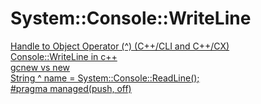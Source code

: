 # System::Console::WriteLine
[Handle to Object Operator (^) (C++/CLI and C++/CX)](https://learn.microsoft.com/en-us/cpp/extensions/handle-to-object-operator-hat-cpp-component-extensions?view=msvc-170)  
[Console::WriteLine in c++](https://www.google.com/search?q=Console%3A%3AWriteLine+in+c%2B%2B&sca_esv=9441cbdb8949164f&sxsrf=AE3TifOspOx66hJGyoAtAJhbdL1BLpFT3Q%3A1759299919531&ei=T8ncaLKVIKeN4-EP9u7z4Q0&ved=0ahUKEwjy-Ib2roKQAxWnxjgGHXb3PNwQ4dUDCBE&uact=5&oq=Console%3A%3AWriteLine+in+c%2B%2B&gs_lp=Egxnd3Mtd2l6LXNlcnAiGUNvbnNvbGU6OldyaXRlTGluZSBpbiBjKytI_xxQrgNY6RpwAXgBkAEAmAFOoAG7A6oBATe4AQPIAQD4AQGYAgGgAgXCAgoQABiwAxjWBBhHmAMAiAYBkAYIkgcBMaAHuwKyBwC4BwDCBwMyLTHIBwM&sclient=gws-wiz-serp)  
[gcnew vs new](https://stackoverflow.com/questions/202459/what-is-gcnew)  
[String ^ name = System::Console::ReadLine();](https://www.visualcplusdotnet.com/visualcplusdotnet8e.html)  
[#pragma managed(push, off)](https://www.google.com/search?q=%23pragma+managed(push%2C+off)&sourceid=chrome&ie=UTF-8)
